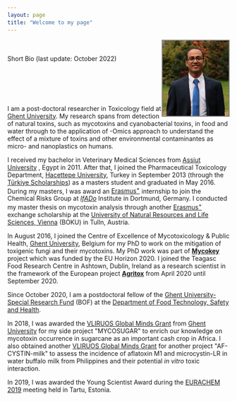 ```yaml
---
layout: page
title: "Welcome to my page"
---
```

<img align="right" img width=150 style="border:2px solid grey" src="Me.jpg" border="10">
<br /> <br />
<h4.5 align="left">Short Bio (last update: October 2022)</h4.5>

<br /> <br /> 
<br /> <br /> 

I am a post-doctoral researcher in Toxicology field at [Ghent University](https://www.ugent.be/en). My research spans from detection of natural toxins, such as mycotoxins and cyanobacterial toxins, in food and water through to the application of -Omics approach to understand the effect of a mixture of toxins and other environmental contaminantes as micro- and nanoplastics on humans.

I received my bachelor in Veterinary Medical Sciences from [Assiut University](https://www.aun.edu.eg/main/) , Egypt in 2011. After that, I joined the Pharmaceutical Toxicology Department, [Hacettepe University](https://www.hacettepe.edu.tr/english), Turkey in September 2013 (through the [Türkiye Scholarships](https://www.turkiyeburslari.gov.tr/)) as a masters student and graduated in May 2016. During my masters, I was award an [Erasmus<sup>+</sup>](https://erasmus-plus.ec.europa.eu/) internship to join the Chemical Risks Group at [_IfADo_](https://www.ifado.de/ifadoen/) Institute in Dortmund, Germany. I conducted my master thesis on mycotoxin analysis through another [Erasmus<sup>+</sup>](https://erasmus-plus.ec.europa.eu/) exchange scholarship at the [University of Natural Resources and Life Sciences, Vienna](https://boku.ac.at/en/) (BOKU) in Tulln, Austria.

In August 2016, I joined the Centre of Excellence of Mycotoxicology & Public Health, [Ghent University](https://www.ugent.be/en), Belgium for my PhD to work on the mitigation of toxigenic fungi and their mycotoxins. My PhD work was part of [**Mycokey**](http://www.mycokey.eu/) project which was funded by the EU Horizon 2020. I joined the Teagasc Food Research Centre in Ashtown, Dublin, Ireland as a research scientist in the framework of the European project [**Agritox**](http://agritox.eu/) from April 2020 until September 2020.

Since October 2020, I am a postdoctoral fellow of the [Ghent University-Special Research Fund](https://www.ugent.be/nl/onderzoek/financiering/bof/postdoc/overzicht.htm) (BOF) at the [Department of Food Technology, Safety and Health](https://www.ugent.be/bw/foodscience/en/research#rFoodMicro).

In 2018, I was awarded the [VLIRUOS Global Minds Grant](https://www.ugent.be/en/research/funding/devcoop/globalmindsfund.htm) from [Ghent University](https://www.ugent.be/en) for my side project "MYCOSUGAR" to enrich our knowledge on mycotoxin occurrence in sugarcane as an important cash crop in Africa. I also obtained another [VLIRUOS Global Minds Grant](https://www.ugent.be/en/research/funding/devcoop/globalmindsfund.htm) for another project "AF-CYSTIN-milk" to assess the incidence of aflatoxin M1 and microcystin-LR in water buffalo milk from Philippines and their potential _in vitro_ toxic interaction.

In 2019, I was awarded the Young Scientist Award during the [EURACHEM 2019](https://eurachem2019.akki.ut.ee/) meeting held in Tartu, Estonia.
